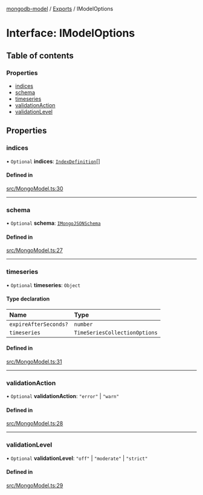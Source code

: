 [mongodb-model](../README.md) / [Exports](../modules.md) / IModelOptions

# Interface: IModelOptions

## Table of contents

### Properties

- [indices](IModelOptions.md#indices)
- [schema](IModelOptions.md#schema)
- [timeseries](IModelOptions.md#timeseries)
- [validationAction](IModelOptions.md#validationaction)
- [validationLevel](IModelOptions.md#validationlevel)

## Properties

### indices

• `Optional` **indices**: [`IndexDefinition`](../modules.md#indexdefinition)[]

#### Defined in

[src/MongoModel.ts:30](https://github.com/jelgblad/node-mongodb-model/blob/dac472f/src/MongoModel.ts#L30)

___

### schema

• `Optional` **schema**: [`IMongoJSONSchema`](IMongoJSONSchema.md)

#### Defined in

[src/MongoModel.ts:27](https://github.com/jelgblad/node-mongodb-model/blob/dac472f/src/MongoModel.ts#L27)

___

### timeseries

• `Optional` **timeseries**: `Object`

#### Type declaration

| Name | Type |
| :------ | :------ |
| `expireAfterSeconds?` | `number` |
| `timeseries` | `TimeSeriesCollectionOptions` |

#### Defined in

[src/MongoModel.ts:31](https://github.com/jelgblad/node-mongodb-model/blob/dac472f/src/MongoModel.ts#L31)

___

### validationAction

• `Optional` **validationAction**: ``"error"`` \| ``"warn"``

#### Defined in

[src/MongoModel.ts:28](https://github.com/jelgblad/node-mongodb-model/blob/dac472f/src/MongoModel.ts#L28)

___

### validationLevel

• `Optional` **validationLevel**: ``"off"`` \| ``"moderate"`` \| ``"strict"``

#### Defined in

[src/MongoModel.ts:29](https://github.com/jelgblad/node-mongodb-model/blob/dac472f/src/MongoModel.ts#L29)

